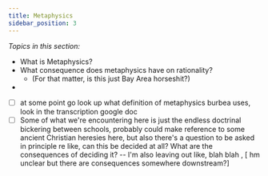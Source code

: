 ```yaml
---
title: Metaphysics
sidebar_position: 3
---
```

*Topics in this section:*

- What is Metaphysics?
- What consequence does metaphysics have on rationality?
  - (For that matter, is this just Bay Area horseshit?)
- 

- [ ] at some point go look up what definition of metaphysics burbea uses, look in the transcription google doc
- [ ] Some of what we're encountering here is just the endless doctrinal bickering between schools, probably could make reference to some ancient Christian heresies here, but also there's a question to be asked in principle re like, can this be decided at all? What are the consequences of deciding it? -- I'm also leaving out like, blah blah , [ hm unclear but there are consequences somewhere downstream?]
